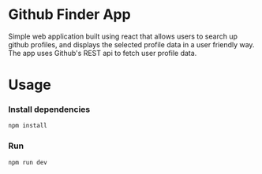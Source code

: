 # Github Finder App

Simple web application built using react that allows users to search up github profiles, and
displays the selected profile data in a user friendly way. The app uses Github's REST api to fetch
user profile data.

# Usage

### Install dependencies

```bash
npm install
```

### Run

```bash
npm run dev
```
